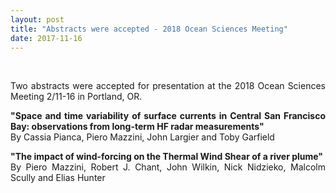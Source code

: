 ```yaml
---
layout: post
title: "Abstracts were accepted - 2018 Ocean Sciences Meeting"
date: 2017-11-16
---
```


<br>

<div style="text-align:justify" markdown="1">

Two abstracts were accepted for presentation at the 2018 Ocean Sciences Meeting 2/11-16 in Portland, OR.

**"Space and time variability of surface currents in Central San Francisco Bay: observations from long-term HF radar measurements"** <br>
By Cassia Pianca, Piero Mazzini, John Largier and Toby Garfield

**"The impact of wind-forcing on the Thermal Wind Shear of a river plume"** <br>
By Piero Mazzini, Robert J. Chant, John Wilkin, Nick Nidzieko, Malcolm Scully and Elias Hunter

</div>

